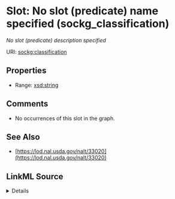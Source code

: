 

# Slot: No slot (predicate) name specified (sockg_classification)


_No slot (predicate) description specified_







URI: [sockg:classification](https://idir.uta.edu/sockg-ontology/docs/classification)



<!-- no inheritance hierarchy -->








## Properties

* Range: [xsd:string](http://www.w3.org/2001/XMLSchema#string)





## Comments

* No occurrences of this slot in the graph.

## See Also

* [https://lod.nal.usda.gov/nalt/33020](https://lod.nal.usda.gov/nalt/33020)



## LinkML Source

<details>

```yaml
name: sockg_classification
description: No slot (predicate) description specified
title: No slot (predicate) name specified
comments:
- No occurrences of this slot in the graph.
from_schema: soc-kg
see_also:
- https://lod.nal.usda.gov/nalt/33020
rank: 1000
domain: sockg_Soil
slot_uri: sockg:classification
alias: sockg_classification
range: string

```
</details>